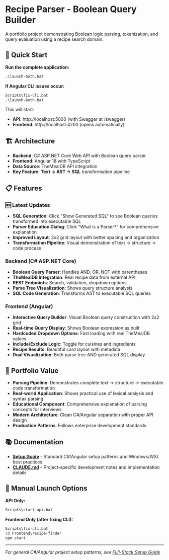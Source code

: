 # Recipe Parser - Boolean Query Builder

A portfolio project demonstrating Boolean logic parsing, tokenization, and query evaluation using a recipe search domain.

## 🚀 Quick Start

**Run the complete application:**
```cmd
.\launch-both.bat
```

**If Angular CLI issues occur:**
```cmd
Scripts\fix-cli.bat
.\launch-both.bat
```

This will start:
- **API**: http://localhost:5000 (with Swagger at /swagger)
- **Frontend**: http://localhost:4200 (opens automatically)

## 🏗️ Architecture
- **Backend**: C# ASP.NET Core Web API with Boolean query parser
- **Frontend**: Angular 18 with TypeScript
- **Data Source**: TheMealDB API integration
- **Key Feature**: **Text → AST → SQL** transformation pipeline

## 📋 Features

### 🆕 **Latest Updates**
- **SQL Generation**: Click "Show Generated SQL" to see Boolean queries transformed into executable SQL
- **Parser Education Dialog**: Click "What is a Parser?" for comprehensive explanation
- **Improved Layout**: 2x2 grid layout with better spacing and organization
- **Transformation Pipeline**: Visual demonstration of text → structure → code process

### Backend (C# ASP.NET Core)
- **Boolean Query Parser**: Handles AND, OR, NOT with parentheses
- **TheMealDB Integration**: Real recipe data from external API
- **REST Endpoints**: Search, validation, dropdown options
- **Parse Tree Visualization**: Shows query structure analysis
- **SQL Code Generation**: Transforms AST to executable SQL queries

### Frontend (Angular)
- **Interactive Query Builder**: Visual Boolean query construction with 2x2 grid
- **Real-time Query Display**: Shows Boolean expression as built
- **Hardcoded Dropdown Options**: Fast loading with real TheMealDB values
- **Include/Exclude Logic**: Toggle for cuisines and ingredients
- **Recipe Results**: Beautiful card layout with metadata
- **Dual Visualization**: Both parse tree AND generated SQL display

## 🎯 Portfolio Value

- **Parsing Pipeline**: Demonstrates complete text → structure → executable code transformation
- **Real-world Application**: Shows practical use of lexical analysis and syntax parsing
- **Educational Component**: Comprehensive explanation of parsing concepts for interviews
- **Modern Architecture**: Clean C#/Angular separation with proper API design
- **Production Patterns**: Follows enterprise development standards

## 📚 Documentation

- **[Setup Guide](../FULL-STACK-SETUP-GUIDE.md)** - Standard C#/Angular setup patterns and Windows/WSL best practices
- **[CLAUDE.md](CLAUDE.md)** - Project-specific development notes and implementation details

## 🔧 Manual Launch Options

**API Only:**
```cmd
Scripts\start-api.bat
```

**Frontend Only (after fixing CLI):**
```cmd
Scripts\fix-cli.bat
cd Frontend\recipe-finder
npm start
```

---

*For general C#/Angular project setup patterns, see [Full-Stack Setup Guide](../FULL-STACK-SETUP-GUIDE.md)*